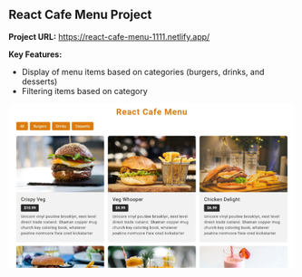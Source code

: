 ## React Cafe Menu Project

**Project URL:**
https://react-cafe-menu-1111.netlify.app/

**Key Features:**

- Display of menu items based on categories (burgers, drinks, and desserts)
- Filtering items based on category

<a href='https://react-cafe-menu-1111.netlify.app/' target='_blank'>
<img src='./src/assets/menu.jpg' width='700' alt='tours project image'>
</a>
